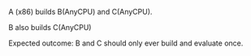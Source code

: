 A (x86) builds B(AnyCPU) and C(AnyCPU).

B also builds C(AnyCPU)

Expected outcome: B and C should only ever build and evaluate once.